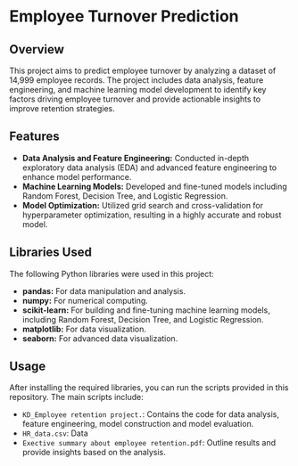 # Employee Turnover Prediction

## Overview

This project aims to predict employee turnover by analyzing a dataset of 14,999 employee records. The project includes data analysis, feature engineering, and machine learning model development to identify key factors driving employee turnover and provide actionable insights to improve retention strategies.

## Features

- **Data Analysis and Feature Engineering:** Conducted in-depth exploratory data analysis (EDA) and advanced feature engineering to enhance model performance.
- **Machine Learning Models:** Developed and fine-tuned models including Random Forest, Decision Tree, and Logistic Regression.
- **Model Optimization:** Utilized grid search and cross-validation for hyperparameter optimization, resulting in a highly accurate and robust model.


## Libraries Used

The following Python libraries were used in this project:

- **pandas:** For data manipulation and analysis.
- **numpy:** For numerical computing.
- **scikit-learn:** For building and fine-tuning machine learning models, including Random Forest, Decision Tree, and Logistic Regression.
- **matplotlib:** For data visualization.
- **seaborn:** For advanced data visualization.

## Usage

After installing the required libraries, you can run the scripts provided in this repository. The main scripts include:

- `KD_Employee retention project.`: Contains the code for data analysis, feature engineering, model construction and model evaluation.
- `HR_data.csv`: Data
- `Exective summary about employee retention.pdf`: Outline results and provide insights based on the analysis.

